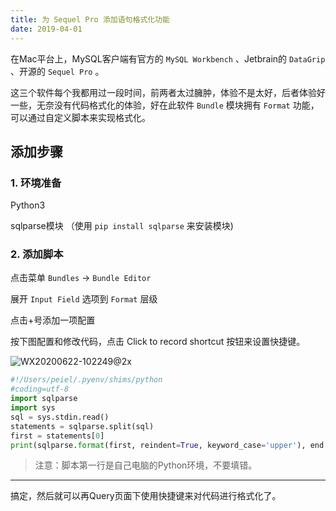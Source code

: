 ```yaml
---
title: 为 Sequel Pro 添加语句格式化功能
date: 2019-04-01
---
```


在Mac平台上，MySQL客户端有官方的 `MySQL Workbench` 、Jetbrain的 `DataGrip` 、开源的 `Sequel Pro` 。


这三个软件每个我都用过一段时间，前两者太过臃肿，体验不是太好，后者体验好一些，无奈没有代码格式化的体验，好在此软件 `Bundle` 模块拥有 `Format` 功能，可以通过自定义脚本来实现格式化。


## 添加步骤


### 1. 环境准备


Python3

sqlparse模块  （使用 `pip install sqlparse` 来安装模块)


### 2. 添加脚本


点击菜单 `Bundles` -> `Bundle Editor`

展开 `Input Field` 选项到 `Format` 层级

点击+号添加一项配置

按下图配置和修改代码，点击 Click to record shortcut 按钮来设置快捷键。


![WX20200622-102249@2x](http://peierlong-blog.oss-cn-hongkong.aliyuncs.com/uPic/WX20200622-102249@2x.png)


```python
#!/Users/peiel/.pyenv/shims/python
#coding=utf-8
import sqlparse
import sys
sql = sys.stdin.read()
statements = sqlparse.split(sql)
first = statements[0]
print(sqlparse.format(first, reindent=True, keyword_case='upper'), end = '')

```


> 注意：脚本第一行是自己电脑的Python环境，不要填错。


---


搞定，然后就可以再Query页面下使用快捷键来对代码进行格式化了。

